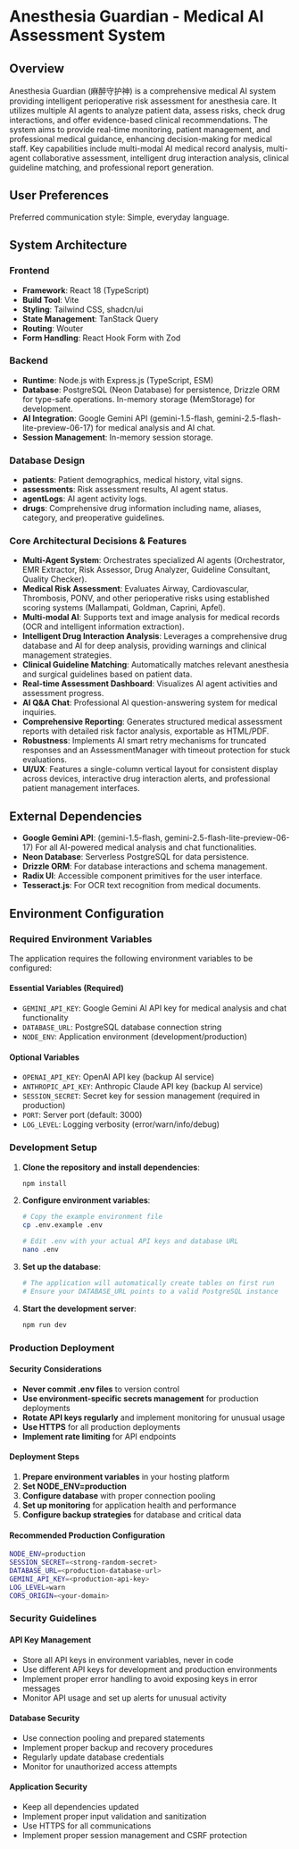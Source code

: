 # Anesthesia Guardian - Medical AI Assessment System

## Overview
Anesthesia Guardian (麻醉守护神) is a comprehensive medical AI system providing intelligent perioperative risk assessment for anesthesia care. It utilizes multiple AI agents to analyze patient data, assess risks, check drug interactions, and offer evidence-based clinical recommendations. The system aims to provide real-time monitoring, patient management, and professional medical guidance, enhancing decision-making for medical staff. Key capabilities include multi-modal AI medical record analysis, multi-agent collaborative assessment, intelligent drug interaction analysis, clinical guideline matching, and professional report generation.

## User Preferences
Preferred communication style: Simple, everyday language.

## System Architecture

### Frontend
- **Framework**: React 18 (TypeScript)
- **Build Tool**: Vite
- **Styling**: Tailwind CSS, shadcn/ui
- **State Management**: TanStack Query
- **Routing**: Wouter
- **Form Handling**: React Hook Form with Zod

### Backend
- **Runtime**: Node.js with Express.js (TypeScript, ESM)
- **Database**: PostgreSQL (Neon Database) for persistence, Drizzle ORM for type-safe operations. In-memory storage (MemStorage) for development.
- **AI Integration**: Google Gemini API (gemini-1.5-flash, gemini-2.5-flash-lite-preview-06-17) for medical analysis and AI chat.
- **Session Management**: In-memory session storage.

### Database Design
- **patients**: Patient demographics, medical history, vital signs.
- **assessments**: Risk assessment results, AI agent status.
- **agentLogs**: AI agent activity logs.
- **drugs**: Comprehensive drug information including name, aliases, category, and preoperative guidelines.

### Core Architectural Decisions & Features
- **Multi-Agent System**: Orchestrates specialized AI agents (Orchestrator, EMR Extractor, Risk Assessor, Drug Analyzer, Guideline Consultant, Quality Checker).
- **Medical Risk Assessment**: Evaluates Airway, Cardiovascular, Thrombosis, PONV, and other perioperative risks using established scoring systems (Mallampati, Goldman, Caprini, Apfel).
- **Multi-modal AI**: Supports text and image analysis for medical records (OCR and intelligent information extraction).
- **Intelligent Drug Interaction Analysis**: Leverages a comprehensive drug database and AI for deep analysis, providing warnings and clinical management strategies.
- **Clinical Guideline Matching**: Automatically matches relevant anesthesia and surgical guidelines based on patient data.
- **Real-time Assessment Dashboard**: Visualizes AI agent activities and assessment progress.
- **AI Q&A Chat**: Professional AI question-answering system for medical inquiries.
- **Comprehensive Reporting**: Generates structured medical assessment reports with detailed risk factor analysis, exportable as HTML/PDF.
- **Robustness**: Implements AI smart retry mechanisms for truncated responses and an AssessmentManager with timeout protection for stuck evaluations.
- **UI/UX**: Features a single-column vertical layout for consistent display across devices, interactive drug interaction alerts, and professional patient management interfaces.

## External Dependencies
- **Google Gemini API**: (gemini-1.5-flash, gemini-2.5-flash-lite-preview-06-17) For all AI-powered medical analysis and chat functionalities.
- **Neon Database**: Serverless PostgreSQL for data persistence.
- **Drizzle ORM**: For database interactions and schema management.
- **Radix UI**: Accessible component primitives for the user interface.
- **Tesseract.js**: For OCR text recognition from medical documents.

## Environment Configuration

### Required Environment Variables
The application requires the following environment variables to be configured:

#### Essential Variables (Required)
- `GEMINI_API_KEY`: Google Gemini AI API key for medical analysis and chat functionality
- `DATABASE_URL`: PostgreSQL database connection string
- `NODE_ENV`: Application environment (development/production)

#### Optional Variables
- `OPENAI_API_KEY`: OpenAI API key (backup AI service)
- `ANTHROPIC_API_KEY`: Anthropic Claude API key (backup AI service)
- `SESSION_SECRET`: Secret key for session management (required in production)
- `PORT`: Server port (default: 3000)
- `LOG_LEVEL`: Logging verbosity (error/warn/info/debug)

### Development Setup

1. **Clone the repository and install dependencies**:
   ```bash
   npm install
   ```

2. **Configure environment variables**:
   ```bash
   # Copy the example environment file
   cp .env.example .env
   
   # Edit .env with your actual API keys and database URL
   nano .env
   ```

3. **Set up the database**:
   ```bash
   # The application will automatically create tables on first run
   # Ensure your DATABASE_URL points to a valid PostgreSQL instance
   ```

4. **Start the development server**:
   ```bash
   npm run dev
   ```

### Production Deployment

#### Security Considerations
- **Never commit .env files** to version control
- **Use environment-specific secrets management** for production deployments
- **Rotate API keys regularly** and implement monitoring for unusual usage
- **Use HTTPS** for all production deployments
- **Implement rate limiting** for API endpoints

#### Deployment Steps
1. **Prepare environment variables** in your hosting platform
2. **Set NODE_ENV=production**
3. **Configure database** with proper connection pooling
4. **Set up monitoring** for application health and performance
5. **Configure backup strategies** for database and critical data

#### Recommended Production Configuration
```bash
NODE_ENV=production
SESSION_SECRET=<strong-random-secret>
DATABASE_URL=<production-database-url>
GEMINI_API_KEY=<production-api-key>
LOG_LEVEL=warn
CORS_ORIGIN=<your-domain>
```

### Security Guidelines

#### API Key Management
- Store all API keys in environment variables, never in code
- Use different API keys for development and production environments
- Implement proper error handling to avoid exposing keys in error messages
- Monitor API usage and set up alerts for unusual activity

#### Database Security
- Use connection pooling and prepared statements
- Implement proper backup and recovery procedures
- Regularly update database credentials
- Monitor for unauthorized access attempts

#### Application Security
- Keep all dependencies updated
- Implement proper input validation and sanitization
- Use HTTPS for all communications
- Implement proper session management and CSRF protection